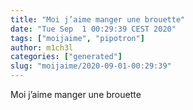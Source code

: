 ```yaml
---
title: "Moi j’aime manger une brouette"
date: "Tue Sep  1 00:29:39 CEST 2020"
tags: ["moijaime", "pipotron"]
author: m1ch3l
categories: ["generated"]
slug: "moijaime/2020-09-01-00:29:39"
---
```


Moi j’aime manger une brouette

